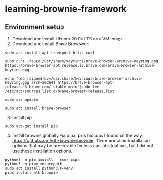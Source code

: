 # learning-brownie-framework

## Environment setup
1. Download and install Ubuntu 20.04 LTS as a VM image
2. Download and install Brave Browswer:
```
sudo apt install apt-transport-https curl

sudo curl -fsSLo /usr/share/keyrings/brave-browser-archive-keyring.gpg https://brave-browser-apt-release.s3.brave.com/brave-browser-archive-keyring.gpg

echo "deb [signed-by=/usr/share/keyrings/brave-browser-archive-keyring.gpg arch=amd64] https://brave-browser-apt-release.s3.brave.com/ stable main"|sudo tee /etc/apt/sources.list.d/brave-browser-release.list

sudo apt update

sudo apt install brave-browser
```
3. Install pip
```
sudo apt-get install pip
```
4. Install brownie globally via pipx, plus hiccups I found on the way: https://github.com/eth-brownie/brownie. There are other installation options that may be preferrable for less casual situations, but I did not use these installation options.
```
python3 -m pip install --user pipx
python3 -m pipx ensurepath
sudo apt install python3.8-venv
pipx install eth-brownie

```
